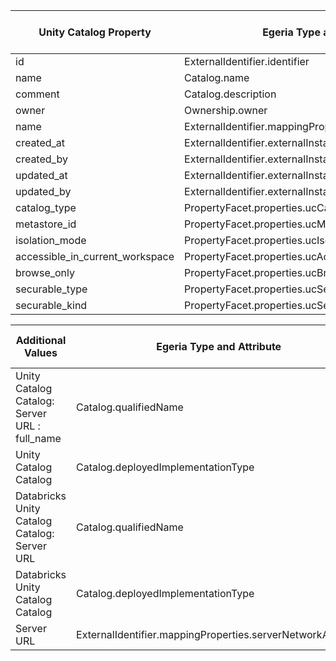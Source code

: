 <!-- SPDX-License-Identifier: CC-BY-4.0 -->
<!-- Copyright Contributors to the Egeria project. -->


| Unity Catalog Property          | Egeria Type and Attribute                               | Supported in OSS Version |
|---------------------------------|---------------------------------------------------------|--------------------------|
| id                              | ExternalIdentifier.identifier                           | Yes                      |
| name                            | Catalog.name                                            | Yes                      |
| comment                         | Catalog.description                                     | Yes                      |
| owner                           | Ownership.owner                                         | No                       |
| name                            | ExternalIdentifier.mappingProperties.ucCatalogName      | Yes                      |
| created_at                      | ExternalIdentifier.externalInstanceCreationTime         | Yes                      |
| created_by                      | ExternalIdentifier.externalInstanceCreatedBy            | No                       |
| updated_at                      | ExternalIdentifier.externalInstanceLastUpdateTime       | Yes                      |
| updated_by                      | ExternalIdentifier.externalInstanceLastUpdatedBy        | No                       |
| catalog_type                    | PropertyFacet.properties.ucCatalogType                  | No                       |
| metastore_id                    | PropertyFacet.properties.ucMetastoreId                  | No                       |
| isolation_mode                  | PropertyFacet.properties.ucIsolationMode                | No                       |
| accessible_in_current_workspace | PropertyFacet.properties.ucAccessibleInCurrentWorkspace | No                       |
| browse_only                     | PropertyFacet.properties.ucBrowseOnly                   | No                       |
| securable_type                  | PropertyFacet.properties.ucSecurableType                | No                       |
| securable_kind                  | PropertyFacet.properties.ucSecurableKind                | No                       |



| Additional Values                             | Egeria Type and Attribute                                 | Supported in OSS Version |
|-----------------------------------------------|-----------------------------------------------------------|--------------------------|
| Unity Catalog Catalog: Server URL : full_name | Catalog.qualifiedName                                     | Yes                      |
| Unity Catalog Catalog                         | Catalog.deployedImplementationType                        | Yes                      |
| Databricks Unity Catalog Catalog: Server URL  | Catalog.qualifiedName                                     | No                       |
| Databricks Unity Catalog Catalog              | Catalog.deployedImplementationType                        | No                       |
| Server URL                                    | ExternalIdentifier.mappingProperties.serverNetworkAddress | Yes                      |
